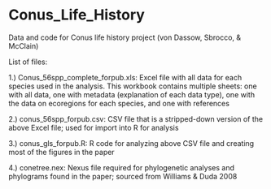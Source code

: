 # Conus_Life_History
Data and code for Conus life history project (von Dassow, Sbrocco, &amp; McClain)

List of files:

1.) Conus_56spp_complete_forpub.xls: Excel file with all data for each species used in the analysis. This workbook contains multiple sheets: one with all data, one with metadata (explanation of each data type), one with the data on ecoregions for each species, and one with references

2.) conus_56spp_forpub.csv: CSV file that is a stripped-down version of the above Excel file; used for import into R for analysis

3.) conus_gls_forpub.R: R code for analyzing above CSV file and creating most of the figures in the paper

4.) conetree.nex: Nexus file required for phylogenetic analyses and phylograms found in the paper; sourced from Williams & Duda 2008
